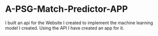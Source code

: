 # A-PSG-Match-Predictor-APP
 I built an api for the Website I created to implement the machine learning model I created. Using the API I have created an app for it.
